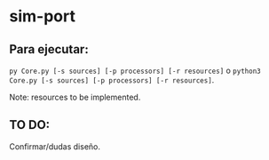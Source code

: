 # sim-port

## Para ejecutar:

`py Core.py [-s sources] [-p processors] [-r resources]` o `python3 Core.py [-s sources] [-p processors] [-r resources]`.

Note: resources to be implemented.

## TO DO:

Confirmar/dudas diseño.
